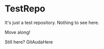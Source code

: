 # TestRepo
It's just a test repository.
Nothing to see here.



Move along!



















Still here?
GitAudaHere
